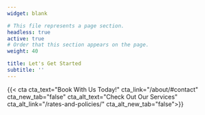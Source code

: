 ```yaml
---
widget: blank

# This file represents a page section.
headless: true
active: true
# Order that this section appears on the page.
weight: 40

title: Let's Get Started
subtitle: ''
---
```


{{< cta cta_text="Book With Us Today!" cta_link="/about/#contact" cta_new_tab="false" cta_alt_text="Check Out Our Services" cta_alt_link="/rates-and-policies/" cta_alt_new_tab="false">}}
